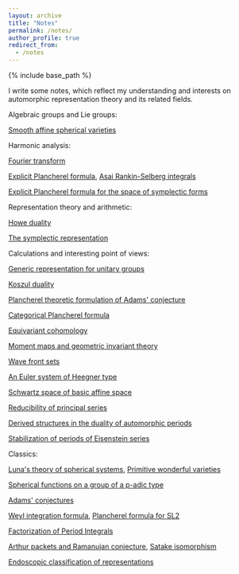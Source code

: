 ```yaml
---
layout: archive
title: "Notes"
permalink: /notes/
author_profile: true
redirect_from:
  - /notes
---
```


{% include base_path %}

I write some notes, which reflect my understanding and interests on automorphic representation theory and its related fields. 

Algebraic groups and Lie groups:

[Smooth affine spherical varieties](https://glucklichrui.github.io/files/smooth_affine.pdf)

Harmonic analysis: 

[Fourier transform](https://glucklichrui.github.io/files/Fourier_transform.pdf)


[Explicit Plancherel formula](https://glucklichrui.github.io/files/Explicit_Plancherel_formula.pdf), [Asai Rankin-Selberg integrals](https://glucklichrui.github.io/files/Asai_Rankin_Selberg.pdf)  


[Explicit Plancherel formula for the space of symplectic forms](https://glucklichrui.github.io/files/Explicit.pdf) 


Representation theory and arithmetic:

[Howe duality](https://glucklichrui.github.io/files/Howe_duality.pdf)


[The symplectic representation](https://glucklichrui.github.io/files/Symplectic.pdf)


Calculations and interesting point of views:   


[Generic representation for unitary groups](https://glucklichrui.github.io/files/Generic_representations.pdf)


[Koszul duality](https://glucklichrui.github.io/files/Koszul_duality.pdf)


[Plancherel theoretic formulation of Adams' conjecture](https://glucklichrui.github.io/files/Adams_conjecture.pdf)


[Categorical Plancherel formula](https://glucklichrui.github.io/files/Categorical_Plancherel_formula.pdf)


[Equivariant cohomology](https://glucklichrui.github.io/files/Equivariant_cohomology.pdf)


[Moment maps and geometric invariant theory](https://glucklichrui.github.io/files/moment_maps.pdf)


[Wave front sets](https://glucklichrui.github.io/files/Wave_front_sets.pdf) 


[An Euler system of Heegner type](https://glucklichrui.github.io/files/Euler_Heegner.pdf) 


[Schwartz space of basic affine space](https://glucklichrui.github.io/files/Schwartz.pdf)


[Reducibility of principal series](https://glucklichrui.github.io/files/Principal_series.pdf)


[Derived structures in the duality of automorphic periods](https://glucklichrui.github.io/files/Derived_structures.pdf) 


[Stabilization of periods of Eisenstein series](https://glucklichrui.github.io/files/Stabilization.pdf) 


Classics: 

[Luna's theory of spherical systems](https://glucklichrui.github.io/files/Spherical_system.pdf), [Primitive wonderful varieties](https://glucklichrui.github.io/files/Primitive_wonderful_varieties.pdf)


[Spherical functions on a group of a p-adic type](https://glucklichrui.github.io/files/Mac.pdf)


[Adams' conjectures](https://glucklichrui.github.io/files/dual_pairs.pdf)


[Weyl integration formula](https://glucklichrui.github.io/files/Weyl_integration_formula.pdf), [Plancherel formula for SL2](https://glucklichrui.github.io/files/Plancherel_formula.pdf)


[Factorization of Period Integrals](https://glucklichrui.github.io/files/Factorization.pdf) 


[Arthur packets and Ramanujan conjecture](https://glucklichrui.github.io/files/Shahidi.pdf), [Satake isomorphism](https://glucklichrui.github.io/files/Satake.pdf)


[Endoscopic classification of representations](https://glucklichrui.github.io/files/Endoscopic_classification.pdf)





